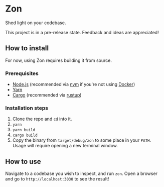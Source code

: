 # Zon

Shed light on your codebase.

This project is in a pre-release state. Feedback and ideas are appreciated!

## How to install

For now, using Zon requires building it from source.

### Prerequisites

- [Node.js](https://nodejs.org/en/) (recommended via [nvm](https://github.com/nvm-sh/nvm) if you're not using [Docker](https://www.docker.com/))
- [Yarn](https://yarnpkg.com/)
- [Cargo](https://github.com/rust-lang/cargo/) (recommended via [rustup](https://www.rust-lang.org/learn/get-started))

### Installation steps

1. Clone the repo and `cd` into it.
2. `yarn`
3. `yarn build`
4. `cargo build`
5. Copy the binary from `target/debug/zon` to some place in your `PATH`. Usage will require opening a new terminal window.

## How to use

Navigate to a codebase you wish to inspect, and run `zon`. Open a browser and go to `http://localhost:3030` to see the result!
